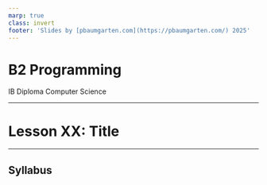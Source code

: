 ```yaml
---
marp: true
class: invert
footer: 'Slides by [pbaumgarten.com](https://pbaumgarten.com/) 2025'
---
```

# B2 Programming
IB Diploma Computer Science

---
# Lesson XX: Title

---
## Syllabus


